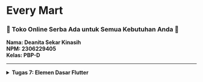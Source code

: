 # Every Mart
### <b>🛒 Toko Online Serba Ada untuk Semua Kebutuhan Anda 🛒</b>
**Nama: Deanita Sekar Kinasih** <br>
**NPM: 2306229405**<br>
**Kelas: PBP-D**<br>
<hr>

<details>
<summary> <strong> Tugas 7: Elemen Dasar Flutter </strong> </summary>

### Jelaskan apa yang dimaksud dengan stateless widget dan stateful widget, dan jelaskan perbedaan dari keduanya.

### Sebutkan widget apa saja yang kamu gunakan pada proyek ini dan jelaskan fungsinya.

### Apa fungsi dari setState()? Jelaskan variabel apa saja yang dapat terdampak dengan fungsi tersebut.

### Jelaskan perbedaan antara const dengan final.

### Jelaskan bagaimana cara kamu mengimplementasikan checklist-checklist di atas.
<br>

**Membuat sebuah program Flutter baru dengan tema E-Commerce**
- Masuk ke direktori lokal dan generate proyek baru pada terminal
```
flutter create <APP_NAME>
cd <APP_NAME>
```
- Menjalankan proyek melalui terminal
```
flutter run
```
- Melakukan modifikasi `main.dart` agar home page berada di `menu.dart`
```dart
import 'package:flutter/material.dart';
import 'package:every_mart/menu.dart';

void main() {
  runApp(const MyApp());
}

class MyApp extends StatelessWidget {
  const MyApp({super.key});

  @override
  Widget build(BuildContext context) {
    return MaterialApp(
      title: 'Flutter Demo',
      theme: ThemeData(
        colorScheme: ColorScheme.fromSwatch(
                    primarySwatch: Colors.green,
        ).copyWith(primary: const Color(0xFF2E8B57), secondary: const Color(0xFFFF8C00), ),
        useMaterial3: true,
      ),
      home: MyHomePage(),
    );
  }
}
```
- Melakukan modifikasi class `MyHomePage` pada `menu.dart` menjadi Stateless Widget, membuat Card berisi Nama, NPM, dan Kelas, serta menambahkan class InfoCard pada `menu.dart` untuk menampilkan Card
```dart
class MyHomePage extends StatelessWidget {
    MyHomePage({super.key});

    final String npm = '2306229405';
    final String name = 'Deanita Sekar Kinasih';
    final String className = 'PBP D';

    @override
    Widget build(BuildContext context) {
    ...
          children: [
            Row(
              mainAxisAlignment: MainAxisAlignment.spaceEvenly,
              children: [
                InfoCard(title: 'NPM', content: npm),
                InfoCard(title: 'Name', content: name),
                InfoCard(title: 'Class', content: className),
              ],
            ), ], }, }
    ...
class InfoCard extends StatelessWidget {
    final String title;
    final String content;

    const InfoCard({super.key, required this.title, required this.content});

    @override
    Widget build(BuildContext context) {
        return Card(
        elevation: 2.0,
        child: Container(
            width: MediaQuery.of(context).size.width / 3.5,
            padding: const EdgeInsets.all(16.0),
            child: Column(
            children: [
                Text(
                title,
                style: const TextStyle(fontWeight: FontWeight.bold),
                ),
                const SizedBox(height: 8.0),
                Text(content),
            ],
            ),
        ),
        );
    }
}
...
```
**Membuat tiga tombol sederhana dengan ikon dan teks**
- Menambahkan class `ItemHomePage` pada `menu.dart`
```dart
class ItemHomepage {
    final String name;
    final IconData icon;
    final Color color;

    ItemHomepage(this.name, this.icon, this.color);
}
```
- Melakukan modifikasi class `MyHomePage` pada `menu.dart` dengan menambahkan `final List<ItemHomepage> items` dan menerapkan warna yang berbeda untuk setiap tombol
```dart
    final List<ItemHomepage> items = [
        ItemHomepage("Lihat Daftar Produk", Icons.list, const Color(0xFF2E8B57)),
        ItemHomepage("Tambah Product", Icons.add, const Color(0xFFFF8C00)),
        ItemHomepage("Logout", Icons.logout, const Color(0xFFFF6347)),
    ];
```
**Memunculkan Snackbar**
- Membuat class `ItemCard` untuk menampilkan snackbar yang berisi pesan "Kamu telah menekan tombol [nama button]"
```dart
class ItemCard extends StatelessWidget {

  final ItemHomepage item; 
  const ItemCard(this.item, {super.key}); 

  @override
  Widget build(BuildContext context) {
    return Material(
      color: item.color,
      borderRadius: BorderRadius.circular(12),
      
      child: InkWell(
        onTap: () {
          ScaffoldMessenger.of(context)
            ..hideCurrentSnackBar()
            ..showSnackBar(
              SnackBar(content: Text("Kamu telah menekan tombol ${item.name}!"))
            );
        },
        child: Container(
          padding: const EdgeInsets.all(8),
          child: Center(
            child: Column(
              mainAxisAlignment: MainAxisAlignment.center,
              children: [
                Icon(
                  item.icon,
                  color: Colors.white,
                  size: 30.0,
                ),
                const Padding(padding: EdgeInsets.all(3)),
                Text(
                  item.name,
                  textAlign: TextAlign.center,
                  style: const TextStyle(color: Colors.white),
                ),
              ],
            ),
          ),
        ),
      ),
    );
  }
}
```
**Integrasi InfoCard dan ItemCard**
- Melakukan modifikasi class `MyHomePage` pada `menu.dart` untuk menampilkan `InfoCard` dan `ItemCard` di `MyHomePage`
```dart
class MyHomePage extends StatelessWidget {
    ...
    @override
    Widget build(BuildContext context) {
        return Scaffold(
        appBar: AppBar(
            title: const Text(
            'Every Mart',
            style: TextStyle(
                color: Colors.white,
                fontWeight: FontWeight.bold,
            ),
            ),
            backgroundColor: Theme.of(context).colorScheme.primary,
        ),
        body: Padding(
            padding: const EdgeInsets.all(16.0),
            child: Column(
            crossAxisAlignment: CrossAxisAlignment.center,
            children: [
                Row(
                mainAxisAlignment: MainAxisAlignment.spaceEvenly,
                children: [
                    InfoCard(title: 'NPM', content: npm),
                    InfoCard(title: 'Name', content: name),
                    InfoCard(title: 'Class', content: className),
                ],
                ),

                const SizedBox(height: 16.0),

                Center(
                child: Column(
                    children: [
                    const Padding(
                        padding: EdgeInsets.only(top: 16.0),
                        child: Text(
                        'Welcome to Every Mart',
                        style: TextStyle(
                            fontWeight: FontWeight.bold,
                            fontSize: 18.0,
                        ),
                        ),
                    ),

                    GridView.count(
                        primary: true,
                        padding: const EdgeInsets.all(20),
                        crossAxisSpacing: 10,
                        mainAxisSpacing: 10,
                        crossAxisCount: 3,
                        shrinkWrap: true,

                        children: items.map((ItemHomepage item) {
                        return ItemCard(item);
                        }).toList(),
                    ),
                    ],
                ),
                ),
            ],
            ),
        ),
        );
    }
}
```
**Github**
- Membuat repositori baru dengan nama `every-mart-mobile`
- Menghubungkan direktori lokal dengan GitHub dan mengunggah perubahan
```
git init
git add .
git commit -m "..."
git branch -M main
git remote add origin https://github.com/deanitasekar/every-mart-mobile.git
git push -u origin main
```
</details>
